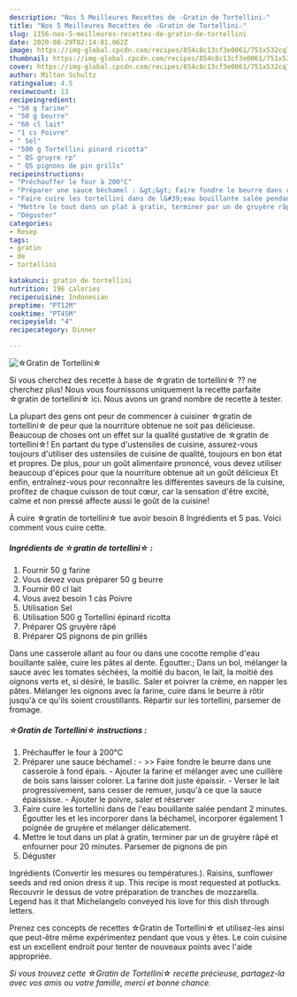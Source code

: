 ```yaml
---
description: "Nos 5 Meilleures Recettes de ☆Gratin de Tortellini☆"
title: "Nos 5 Meilleures Recettes de ☆Gratin de Tortellini☆"
slug: 1156-nos-5-meilleures-recettes-de-gratin-de-tortellini
date: 2020-08-29T02:14:01.062Z
image: https://img-global.cpcdn.com/recipes/854c8c13cf3e0061/751x532cq70/☆gratin-de-tortellini☆-photo-principale-de-la-recette.jpg
thumbnail: https://img-global.cpcdn.com/recipes/854c8c13cf3e0061/751x532cq70/☆gratin-de-tortellini☆-photo-principale-de-la-recette.jpg
cover: https://img-global.cpcdn.com/recipes/854c8c13cf3e0061/751x532cq70/☆gratin-de-tortellini☆-photo-principale-de-la-recette.jpg
author: Milton Schultz
ratingvalue: 4.5
reviewcount: 13
recipeingredient:
- "50 g farine"
- "50 g beurre"
- "60 cl lait"
- "1 cs Poivre"
- " Sel"
- "500 g Tortellini pinard ricotta"
- " QS gruyre rp"
- " QS pignons de pin grills"
recipeinstructions:
- "Préchauffer le four à 200°C"
- "Préparer une sauce béchamel : &gt;&gt; Faire fondre le beurre dans une casserole à fond épais. Ajouter la farine et mélanger avec une cuillère de bois sans laisser colorer. La farine doit juste épaissir. Verser le lait progressivement, sans cesser de remuer, jusqu&#39;à ce que la sauce épaississe. Ajouter le poivre, saler et réserver"
- "Faire cuire les tortellini dans de l&#39;eau bouillante salée pendant 2 minutes. Égoutter les et les incorporer dans la béchamel, incorporer également 1 poignée de gruyère et mélanger délicatement."
- "Mettre le tout dans un plat à gratin, terminer par un de gruyère râpé et enfourner pour 20 minutes. Parsemer de pignons de pin"
- "Déguster"
categories:
- Resep
tags:
- gratin
- de
- tortellini

katakunci: gratin de tortellini 
nutrition: 196 calories
recipecuisine: Indonesian
preptime: "PT12M"
cooktime: "PT45M"
recipeyield: "4"
recipecategory: Dinner

---
```



![☆Gratin de Tortellini☆](https://img-global.cpcdn.com/recipes/854c8c13cf3e0061/751x532cq70/☆gratin-de-tortellini☆-photo-principale-de-la-recette.jpg)

Si vous cherchez des recette à base de ☆gratin de tortellini☆ ?? ne cherchez plus! Nous vous fournissons uniquement la recette parfaite ☆gratin de tortellini☆ ici. Nous avons un grand nombre de recette à tester.

La plupart des gens ont peur de commencer à cuisiner ☆gratin de tortellini☆ de peur que la nourriture obtenue ne soit pas délicieuse. Beaucoup de choses ont un effet sur la qualité gustative de ☆gratin de tortellini☆! En partant du type d'ustensiles de cuisine, assurez-vous toujours d'utiliser des ustensiles de cuisine de qualité, toujours en bon état et propres. De plus, pour un goût alimentaire prononcé, vous devez utiliser beaucoup d'épices pour que la nourriture obtenue ait un goût délicieux Et enfin, entraînez-vous pour reconnaître les différentes saveurs de la cuisine, profitez de chaque cuisson de tout cœur, car la sensation d'être excité, calme et non pressé affecte aussi le goût de la cuisine!

<!--inarticleads1-->

À cuire ☆gratin de tortellini☆ tue avoir besoin 8 Ingrédients et 5 pas. Voici comment vous cuire cette.

##### Ingrédients de ☆gratin de tortellini☆ :

1. Fournir 50 g farine
1. Vous devez vous préparer 50 g beurre
1. Fournir 60 cl lait
1. Vous avez besoin 1 càs Poivre
1. Utilisation  Sel
1. Utilisation 500 g Tortellini épinard ricotta
1. Préparer  QS gruyère râpé
1. Préparer  QS pignons de pin grillés


Dans une casserole allant au four ou dans une cocotte remplie d&#39;eau bouillante salée, cuire les pâtes al dente. Égoutter.; Dans un bol, mélanger la sauce avec les tomates séchées, la moitié du bacon, le lait, la moitié des oignons verts et, si désiré, le basilic. Saler et poivrer la crème, en napper les pâtes. Mélanger les oignons avec la farine, cuire dans le beurre à rôtir jusqu&#39;à ce qu&#39;ils soient croustillants. Répartir sur les tortellini, parsemer de fromage. 

<!--inarticleads2-->

##### ☆Gratin de Tortellini☆ instructions :

1. Préchauffer le four à 200°C
1. Préparer une sauce béchamel : - &gt;&gt; Faire fondre le beurre dans une casserole à fond épais. - Ajouter la farine et mélanger avec une cuillère de bois sans laisser colorer. La farine doit juste épaissir. - Verser le lait progressivement, sans cesser de remuer, jusqu&#39;à ce que la sauce épaississe. - Ajouter le poivre, saler et réserver
1. Faire cuire les tortellini dans de l&#39;eau bouillante salée pendant 2 minutes. Égoutter les et les incorporer dans la béchamel, incorporer également 1 poignée de gruyère et mélanger délicatement.
1. Mettre le tout dans un plat à gratin, terminer par un de gruyère râpé et enfourner pour 20 minutes. Parsemer de pignons de pin
1. Déguster


Ingrédients (Convertir les mesures ou températures.). Raisins, sunflower seeds and red onion dress it up. This recipe is most requested at potlucks. Recouvrir le dessus de votre préparation de tranches de mozzarella. Legend has it that Michelangelo conveyed his love for this dish through letters. 

<!--inarticleads1-->

<p>
Prenez ces concepts de recettes ☆Gratin de Tortellini☆ et utilisez-les ainsi que peut-être même expérimentez pendant que vous y êtes. Le coin cuisine est un excellent endroit pour tenter de nouveaux points avec l'aide appropriée.
</p>

<p>
<i>Si vous trouvez cette ☆Gratin de Tortellini☆ recette précieuse, partagez-la avec vos amis ou votre famille, merci et bonne chance.</i>
</p>
